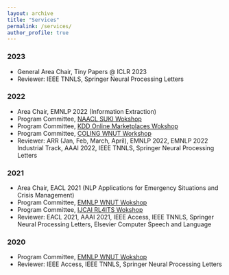 ```yaml
---
layout: archive
title: "Services"
permalink: /services/
author_profile: true
---
```


### 2023

- General Area Chair, Tiny Papers @ ICLR 2023
- Reviewer: IEEE TNNLS, Springer Neural Processing Letters

### 2022
- Area Chair, EMNLP 2022 (Information Extraction)
- Program Committee, [NAACL SUKI Wokshop](https://suki-workshop.github.io/organization)
- Program Committee, [KDD Online Marketplaces Wokshop](https://sites.google.com/view/kdd22onlinemarketplaces/program-committee?authuser=0)
- Program Committee, [COLING WNUT Workshop](http://noisy-text.github.io/2022/)
- Reviewer: ARR (Jan, Feb, March, April), EMNLP 2022, EMNLP 2022 Industrial Track, AAAI 2022, IEEE TNNLS, Springer Neural Processing Letters

### 2021
- Area Chair, EACL 2021 (NLP Applications for Emergency Situations and Crisis Management)
- Program Committee, [EMNLP WNUT Wokshop](http://noisy-text.github.io/2021/index.html#committee)
- Program Committee, [IJCAI RL4ITS Wokshop](https://rl4its-ijcai21.github.io/workshop/)
- Reviewer: EACL 2021, AAAI 2021, IEEE Access, IEEE TNNLS, Springer Neural Processing Letters, Elsevier Computer Speech and Language

### 2020
- Program Committee, [EMNLP WNUT Wokshop](http://noisy-text.github.io/2020/index.html)
- Reviewer: IEEE Access, IEEE TNNLS, Springer Neural Processing Letters
